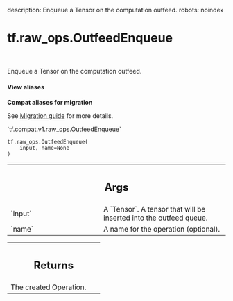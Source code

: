 description: Enqueue a Tensor on the computation outfeed.
robots: noindex

# tf.raw_ops.OutfeedEnqueue

<!-- Insert buttons and diff -->

<table class="tfo-notebook-buttons tfo-api nocontent" align="left">

</table>



Enqueue a Tensor on the computation outfeed.

<section class="expandable">
  <h4 class="showalways">View aliases</h4>
  <p>
<b>Compat aliases for migration</b>
<p>See
<a href="https://www.tensorflow.org/guide/migrate">Migration guide</a> for
more details.</p>
<p>`tf.compat.v1.raw_ops.OutfeedEnqueue`</p>
</p>
</section>

<pre class="devsite-click-to-copy prettyprint lang-py tfo-signature-link">
<code>tf.raw_ops.OutfeedEnqueue(
    input, name=None
)
</code></pre>



<!-- Placeholder for "Used in" -->


<!-- Tabular view -->
 <table class="responsive fixed orange">
<colgroup><col width="214px"><col></colgroup>
<tr><th colspan="2"><h2 class="add-link">Args</h2></th></tr>

<tr>
<td>
`input`
</td>
<td>
A `Tensor`. A tensor that will be inserted into the outfeed queue.
</td>
</tr><tr>
<td>
`name`
</td>
<td>
A name for the operation (optional).
</td>
</tr>
</table>



<!-- Tabular view -->
 <table class="responsive fixed orange">
<colgroup><col width="214px"><col></colgroup>
<tr><th colspan="2"><h2 class="add-link">Returns</h2></th></tr>
<tr class="alt">
<td colspan="2">
The created Operation.
</td>
</tr>

</table>

